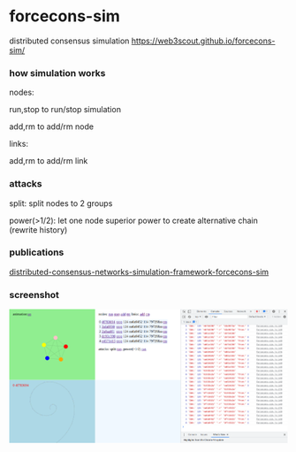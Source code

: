 # forcecons-sim
distributed consensus simulation https://web3scout.github.io/forcecons-sim/

### how simulation works
nodes:

run,stop to run/stop simulation

add,rm to add/rm node

links:

add,rm to add/rm link

### attacks
split: split nodes to 2 groups

power(>1/2): let one node superior power to create alternative chain (rewrite history)

### publications
[distributed-consensus-networks-simulation-framework-forcecons-sim](https://medium.com/@web3scout/distributed-consensus-networks-simulation-framework-forcecons-sim-ff2e27e319a0)


### screenshot
![screenshot](screenshot.png)


